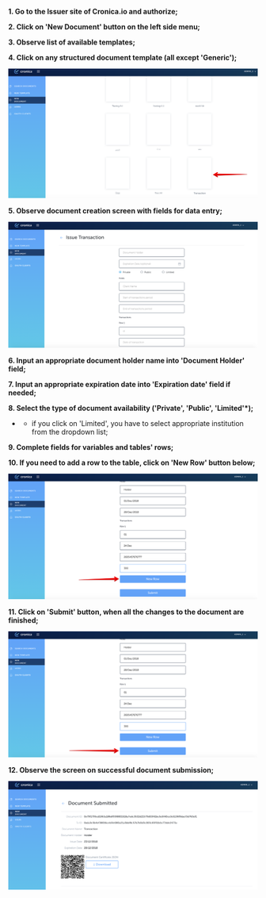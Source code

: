 **1. Go to the Issuer site of Cronica.io and authorize;**

**2. Click on 'New Document' button on the left side menu;** 

**3. Observe list of available templates;**

**4. Click on any structured document template (all except 'Generic');**

![1](Image/create_structured_pic01.png)

**5. Observe document creation screen with fields for data entry;**
    
![2](Image/create_structured_pic02.png)

**6. Input an appropriate document holder name into 'Document Holder' field;**

**7. Input an appropriate expiration date into 'Expiration date' field if needed;** 

**8. Select the type of document availability ('Private', 'Public', 'Limited'*);**

* - if you click on 'Limited', you have to select appropriate institution from the dropdown list;

**9. Complete fields for variables and tables' rows;**

**10. If you need to add a row to the table, click on 'New Row' button below;**
   
![3](Image/create_structured_pic03.png)
   
**11. Click on 'Submit' button, when all the changes to the document are finished;**
      
![4](Image/create_structured_pic04.png)
      
**12. Observe the screen on successful document submission;**

![5](Image/create_structured_pic05.png)
